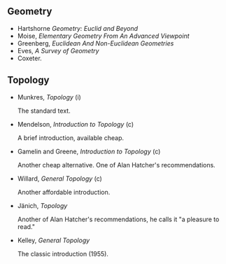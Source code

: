 
## Geometry

- Hartshorne *Geometry: Euclid and Beyond*
- Moise, *Elementary Geometry From An Advanced Viewpoint*
- Greenberg, *Euclidean And Non-Euclidean Geometries*
- Eves, *A Survey of Geometry*
- Coxeter.

## Topology

- Munkres, *Topology* (i)

  The standard text.

- Mendelson, *Introduction to Topology* (c)

  A brief introduction, available cheap.

- Gamelin and Greene, *Introduction to Topology* (c)

  Another cheap alternative. One of Alan Hatcher's recommendations.

- Willard, *General Topology* (c)

  Another affordable introduction.

- Jänich, *Topology*

  Another of Alan Hatcher's recommendations, he calls it "a pleasure to read."

- Kelley, *General Topology*

  The classic introduction (1955).

